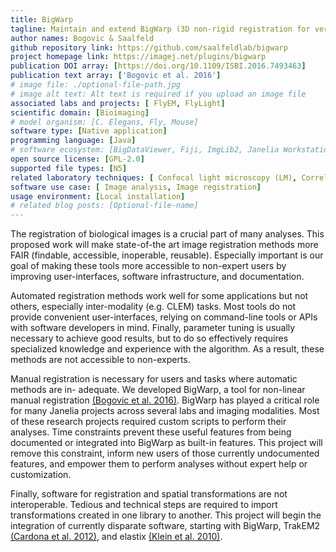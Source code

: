```yaml
---
title: BigWarp
tagline: Maintain and extend BigWarp (3D non-rigid registration for very large volumes).
author names: Bogovic & Saalfeld
github repository link: https://github.com/saalfeldlab/bigwarp
project homepage link: https://imagej.net/plugins/bigwarp
publication DOI array: [https://doi.org/10.1109/ISBI.2016.7493463]
publication text array: ['Bogovic et al. 2016']
# image file: ./optional-file-path.jpg
# image alt text: Alt text is required if you upload an image file
associated labs and projects: [ FlyEM, FlyLight]
scientific domain: [Bioimaging]
# model organism: [C. Elegans, Fly, Mouse]
software type: [Native application]
programming language: [Java]
# software ecosystem: [BigDataViewer, Fiji, ImgLib2, Janelia Workstation, Java Virtual Machine, Napari]
open source license: [GPL-2.0]
supported file types: [N5]
related laboratory techniques: [ Confocal light microscopy (LM), Correlative light EM (CLEM), Electron microscopy (EM), Expansion microscopy (ExM)]
software use case: [ Image analysis, Image registration]
usage environment: [Local installation]
# related blog posts: [Optional-file-name]
---
```


The registration of biological images is a crucial part of many analyses. This proposed work will make state-of-the art image registration methods more FAIR (findable, accessible, inoperable, reusable). Especially important is our goal of making these tools more accessible to non-expert users by improving user-interfaces, software infrastructure, and documentation.

Automated registration methods work well for some applications but not others, especially inter-modality (e.g. CLEM) tasks. Most tools do not provide convenient user-interfaces, relying on command-line tools or APIs with software developers in mind. Finally, parameter tuning is usually necessary to achieve good results, but to do so effectively requires specialized knowledge and experience with the algorithm. As a result, these methods are not accessible to non-experts.

Manual registration is necessary for users and tasks where automatic methods are in- adequate. We developed BigWarp, a tool for non-linear manual registration [(Bogovic et al. 2016)](https://doi.org/10.1109/ISBI.2016.7493463). BigWarp has played a critical role for many Janelia projects across several labs and imaging modalities. Most of these research projects required custom scripts to perform their analyses. Time constraints prevent these useful features from being documented or integrated into BigWarp as built-in features. This project will remove this constraint, inform new users of those currently undocumented features, and empower them to perform analyses without expert help or customization.

Finally, software for registration and spatial transformations are not interoperable. Tedious and technical steps are required to import transformations created in one library to another. This project will begin the integration of currently disparate software, starting with BigWarp, TrakEM2 [(Cardona et al. 2012)](https://doi.org/10.1371/journal.pone.0038011), and elastix [(Klein et al. 2010)](https://doi.org/10.1109/TMI.2009.2035616).